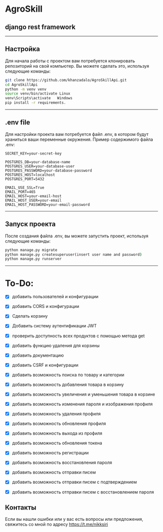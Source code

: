 # AgroSkill 
## django rest framework

---
## Настройка
Для начала работы с проектом вам потребуется клонировать репозиторий на свой компьютер. Вы можете сделать это, используя следующие команды:

```bash
git clone https://github.com/khanzadalo/AgroSkillApi.git
cd AgroSkillApi
python -m venv venv
source venv/bin/activate Linux
venv\Scripts\activate   Windows
pip install -r requirements.
```
---
## .env file
Для настройки проекта вам потребуется файл .env, в котором будут храниться ваши переменные окружения. Пример содержимого файла .env:
```
SECRET_KEY=your-secret-key

POSTGRES_DB=your-database-name
POSTGRES_USER=your-database-user
POSTGRES_PASSWORD=your-database-password
POSTGRES_HOST=localhost
POSTGRES_PORT=5432

EMAIL_USE_SSL=True
EMAIL_PORT=465
EMAIL_HOST=your-email-host
EMAIL_HOST_USER=your-email
EMAIL_HOST_PASSWORD=your-email-password
```
---
## Запуск проекта
После создания файла .env, вы можете запустить проект, используя следующие команды:
```bash
python manage.py migrate
python manage.py createsuperuser(insert user name and password)
python manage.py runserver
```
---
# To-Do:
- [x] добавить пользователей и конфигурации
- [x] добавить CORS и конфигурации
- [x] Сделать корзину
- [x] Добавить систему аутентификации JWT
- [x] проверить доступность всех продуктов с помощью метода get
- [x] добавить функцию удаления для корзины
- [x] добавить документацию
- [x] добавить CSRF и конфигурации
- [x] добавить возможность поиска по товару и категории
- [x] добавить возможность добавления товара в корзину
- [x] добавить возможность увеличения и уменьшения товара в корзине
- [x] добавить возможность изменения пароля и изображения профиля
- [x] добавить возможность удаления профиля
- [x] добавить возможность обновления профиля
- [x] добавить возможность выхода из профиля
- [x] добавить возможность обновления токена
- [x] добавить возможность регистрации
- [x] добавить возможность восстановления пароля
- [x] добавить возможность отправки писем
- [x] добавить возможность отправки писем с подтверждением
- [x] добавить возможность отправки писем с восстановлением пароля



## Контакты
Если вы нашли ошибки или у вас есть вопросы или предложения, свяжитесь со мной по адресу https://t.me/nikksiri